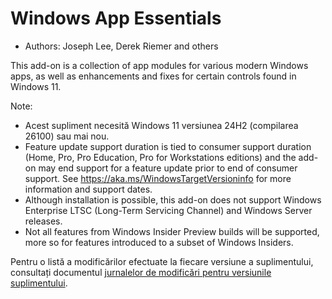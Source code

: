 # Windows App Essentials #

* Authors: Joseph Lee, Derek Riemer and others

This add-on is a collection of app modules for various modern Windows apps,
as well as enhancements and fixes for certain controls found in Windows 11.

Note:

* Acest supliment necesită Windows 11 versiunea 24H2 (compilarea 26100) sau
  mai nou.
* Feature update support duration is tied to consumer support duration
  (Home, Pro, Pro Education, Pro for Workstations editions) and the add-on
  may end support for a feature update prior to end of consumer support. See
  <https://aka.ms/WindowsTargetVersioninfo> for more information and support
  dates.
* Although installation is possible, this add-on does not support Windows
  Enterprise LTSC (Long-Term Servicing Channel) and Windows Server releases.
* Not all features from Windows Insider Preview builds will be supported,
  more so for features introduced to a subset of Windows Insiders.

Pentru o listă a modificărilor efectuate la fiecare versiune a
suplimentului, consultați documentul [jurnalelor de modificări pentru
versiunile suplimentului][1].

[1]: https://github.com/josephsl/wintenapps/blob/main/changes.md
